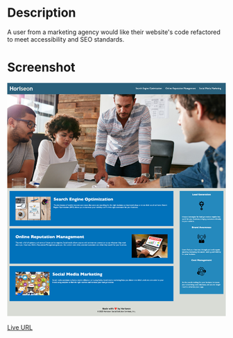 # Description
A user from a marketing agency would like their website's code refactored to meet accessibility and SEO standards.

# Screenshot
![Horiseon Screenshot](Develop/assets/images/Horiseon-SEO-Branding-and-Marketing-Consulting-Services.png)

[Live URL](https://jesse-howell.github.io/horiseon-semantic-refactor/)